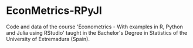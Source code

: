 # EconMetrics-RPyJl
Code and data of the course 'Econometrics - With examples in R, Python and Julia using RStudio' taught in the Bachelor's Degree in Statistics of the University of Extremadura (Spain).
